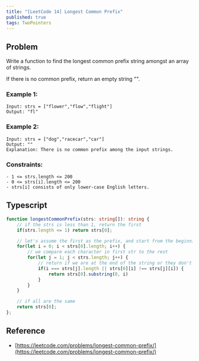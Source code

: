 ```yaml
---
title: "[LeetCode 14] Longest Common Prefix"
published: true
tags: TwoPointers
---
```


## Problem

Write a function to find the longest common prefix string amongst an array of strings.

If there is no common prefix, return an empty string "".

### Example 1:

```
Input: strs = ["flower","flow","flight"]
Output: "fl"
```

### Example 2:

```
Input: strs = ["dog","racecar","car"]
Output: ""
Explanation: There is no common prefix among the input strings.
```
 
### Constraints:

```
- 1 <= strs.length <= 200
- 0 <= strs[i].length <= 200
- strs[i] consists of only lower-case English letters.
```

## Typescript

```typescript
function longestCommonPrefix(strs: string[]): string {
    // if the strs is less than 1, return the first
    if(strs.length <= 1) return strs[0];

    // let's assume the first as the prefix, and start from the beginning
    for(let i = 0; i < strs[0].length; i++) {
        // we compare each character in first str to the rest
        for(let j = 1; j < strs.length; j++) {
            // return if we are at the end of the string or they don't match
            if(i === strs[j].length || strs[0][i] !== strs[j][i]) {
                return strs[0].substring(0, i)
            }
        }
    }

    // if all are the same
    return strs[0];
};
```

## Reference

- [https://leetcode.com/problems/longest-common-prefix/](https://leetcode.com/problems/longest-common-prefix/)